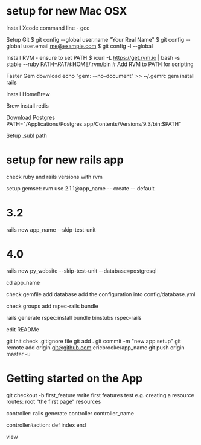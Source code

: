 setup for new Mac OSX
=====

Install Xcode command line - gcc

Setup Git
$ git config --global user.name "Your Real Name"
$ git config --global user.email me@example.com
$ git config -l --global

Install RVM - ensure to set PATH
$ \curl -L https://get.rvm.io | bash -s stable --ruby
PATH=$PATH:$HOME/.rvm/bin # Add RVM to PATH for scripting

Faster Gem download
echo "gem: --no-document" >> ~/.gemrc
gem install rails

Install HomeBrew

Brew install redis

Download Postgres
PATH="/Applications/Postgres.app/Contents/Versions/9.3/bin:$PATH" 

Setup .subl path

setup for new rails app
=====
check ruby and rails versions with rvm

setup gemset:
rvm use 2.1.1@app_name -- create -- default

# 3.2
rails new app_name --skip-test-unit

# 4.0
rails new py_website --skip-test-unit --database=postgresql

cd app_name

check gemfile add database
add the configuration into config/database.yml

check groups
add rspec-rails
bundle

rails generate rspec:install
bundle binstubs rspec-rails

edit READMe

git init
check .gitignore file
git add .
git commit -m "new app setup"
git remote add origin git@github.com:ericbrooke/app_name
git push origin master -u


Getting started on the App
======
git checkout -b first_feature
write first features test e.g. creating a resource
routes:
root "the first page"
resources

controller:
rails generate controller controller_name

controller#action:
def index
end

view

